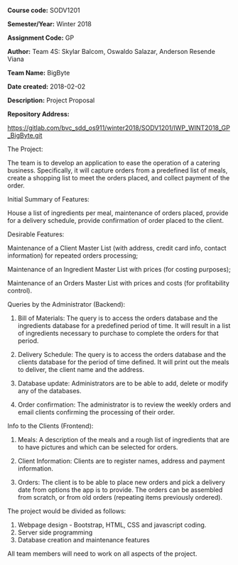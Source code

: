 **Course code:** SODV1201

**Semester/Year:** Winter 2018

**Assignment Code:** GP

**Author:** Team 4S: Skylar Balcom, Oswaldo Salazar, Anderson Resende Viana

**Team Name:** BigByte

**Date created:** 2018-02-02

**Description:** Project Proposal

**Repository Address:**

https://gitlab.com/bvc_sdd_os911/winter2018/SODV1201/IWP_WINT2018_GP_BigByte.git

The Project:

The team is to develop an application to ease the operation of a catering business.
Specifically, it will capture orders from a predefined list of meals, create a
shopping list to meet the orders placed, and collect payment of the order. 

Initial Summary of Features:

House a list of ingredients per meal, maintenance of orders placed, 
provide for a delivery schedule, provide confirmation of order placed to the client.

Desirable Features:

Maintenance of a Client Master List (with address, credit card
info, contact information) for repeated orders processing;

Maintenance of an Ingredient Master List with prices (for costing purposes);

Maintenance of an Orders Master List with prices and costs (for profitability
control).

Queries by the Administrator (Backend):

1. Bill of Materials: The query is to access the orders database and the ingredients
database for a predefined period of time. It will result in a list of ingredients
necessary to purchase to complete the orders for that period.

2. Delivery Schedule: The query is to access the orders database and the clients database
for the period of time defined. It will print out the meals to deliver, the client
name and the address.

3. Database update: Administrators are to be able to add, delete or modify any of the
databases.

4. Order confirmation: The administrator is to review the weekly orders and email
clients confirming the processing of their order.

Info to the Clients (Frontend):

1. Meals: A description of the meals and a rough list of ingredients that are
to have pictures and which can be selected for orders.

2. Client Information: Clients are to register names, address and payment information.

3. Orders: The client is to be able to place new orders and pick a delivery date from
options the app is to provide. The orders can be assembled from scratch, or from old
orders (repeating items previously ordered).


The project would be divided as follows:

1. Webpage design - Bootstrap, HTML, CSS and javascript coding.
2. Server side programming
3. Database creation and maintenance features

All team members will need to work on all aspects of the project.





